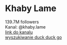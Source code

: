 
Khaby Lame
==========
  
139.7M followers  
Kanal: @khaby.lame  
[link do kanalu](https://www.tiktok.com/@khaby.lame)  
[wyszukiwanie duck duck go](https://www.forbes.com/sites/stevenbertoni/2023/09/26/how-top-creator-khaby-lame-became-tiktoks-most-popular-influencer/)